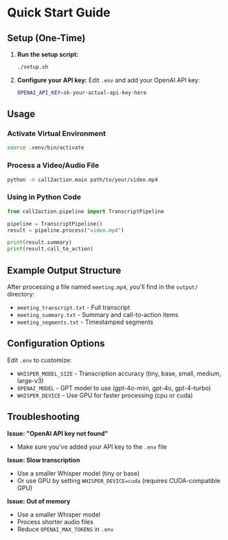 # Quick Start Guide

## Setup (One-Time)

1. **Run the setup script:**
   ```bash
   ./setup.sh
   ```

2. **Configure your API key:**
   Edit `.env` and add your OpenAI API key:
   ```bash
   OPENAI_API_KEY=sk-your-actual-api-key-here
   ```

## Usage

### Activate Virtual Environment
```bash
source .venv/bin/activate
```

### Process a Video/Audio File
```bash
python -m call2action.main path/to/your/video.mp4
```

### Using in Python Code
```python
from call2action.pipeline import TranscriptPipeline

pipeline = TranscriptPipeline()
result = pipeline.process("video.mp4")

print(result.summary)
print(result.call_to_action)
```

## Example Output Structure

After processing a file named `meeting.mp4`, you'll find in the `output/` directory:

- `meeting_transcript.txt` - Full transcript
- `meeting_summary.txt` - Summary and call-to-action items
- `meeting_segments.txt` - Timestamped segments

## Configuration Options

Edit `.env` to customize:

- `WHISPER_MODEL_SIZE` - Transcription accuracy (tiny, base, small, medium, large-v3)
- `OPENAI_MODEL` - GPT model to use (gpt-4o-mini, gpt-4o, gpt-4-turbo)
- `WHISPER_DEVICE` - Use GPU for faster processing (cpu or cuda)

## Troubleshooting

**Issue: "OpenAI API key not found"**
- Make sure you've added your API key to the `.env` file

**Issue: Slow transcription**
- Use a smaller Whisper model (tiny or base)
- Or use GPU by setting `WHISPER_DEVICE=cuda` (requires CUDA-compatible GPU)

**Issue: Out of memory**
- Use a smaller Whisper model
- Process shorter audio files
- Reduce `OPENAI_MAX_TOKENS` in `.env`
